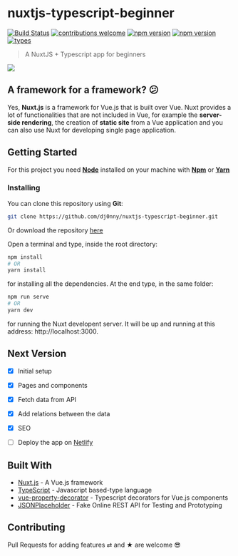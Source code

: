 # nuxtjs-typescript-beginner

[![Build Status](https://travis-ci.org/dj0nny/nuxtjs-typescript-beginner.svg?branch=develop)](https://travis-ci.org/dj0nny/nuxtjs-typescript-beginner)
[![contributions welcome](https://img.shields.io/badge/contributions-welcome-brightgreen.svg?style=flat)](https://github.com/dwyl/esta/issues)
[![npm version](https://badge.fury.io/js/nuxt.svg)](https://badge.fury.io/js/nuxt)
[![npm version](https://badge.fury.io/js/typescript.svg)](https://badge.fury.io/js/typescript)
[![types](https://img.shields.io/badge/types-Typescript-blue.svg)](https://img.shields.io/badge/types-Typescript-blue.svg)


> A NuxtJS + Typescript app for beginners

![](https://cdn-images-1.medium.com/max/2600/1*Pfa4uR2nDfhvjXeg6B5hrg.png)

## A framework for a framework? 😕

Yes, __Nuxt.js__ is a framework for Vue.js that is built over Vue. Nuxt provides a lot of functionalities that are not included in Vue, for example the __server-side rendering__, the creation of __static site__ from a Vue application and you can also use Nuxt for developing single page application.

## Getting Started

For this project you need [__Node__](https://nodejs.org/en/) installed on your machine with [__Npm__](https://www.npmjs.com/) or [__Yarn__](https://yarnpkg.com)

### Installing

You can clone this repository using __Git__:
```bash
git clone https://github.com/dj0nny/nuxtjs-typescript-beginner.git
```
Or download the repository [here](https://github.com/dj0nny/nuxtjs-typescript-beginner/archive/develop.zip)

Open a terminal and type, inside the root directory:
```bash
npm install 
# OR
yarn install
```

for installing all the dependencies. At the end type, in the same folder:
```bash
npm run serve
# OR
yarn dev
```
for running the Nuxt developent server. It will be up and running at this address: http://localhost:3000.

<!-- ## Deployment

You can also create a build version of this repository running the command:
```bash
npm run build
# OR
yarn build
``` -->

## Next Version

- [x] Initial setup
- [x] Pages and components
- [x] Fetch data from API
- [x] Add relations between the data
- [x] SEO 
- [ ] Deploy the app on [Netlify](https://www.netlify.com)


## Built With

* [Nuxt.js](https://nuxtjs.org/) - A Vue.js framework
* [TypeScript](https://www.typescriptlang.org/) - Javascript based-type language
* [vue-property-decorator](https://github.com/kaorun343/vue-property-decorator) - Typescript decorators for Vue.js components
* [JSONPlaceholder](http://jsonplaceholder.typicode.com/) - Fake Online REST API for Testing and Prototyping 

## Contributing

Pull Requests for adding features ⇄ and ★ are welcome 😎